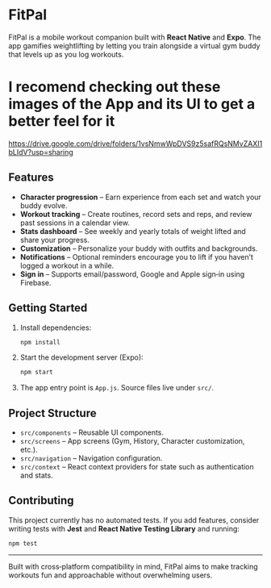 # FitPal

FitPal is a mobile workout companion built with **React Native** and **Expo**. The app gamifies weightlifting by letting you train alongside a virtual gym buddy that levels up as you log workouts.


# I recomend checking out these images of the App and its UI to get a better feel for it

https://drive.google.com/drive/folders/1vsNmwWpDVS9z5safRQsNMvZAXI1bLIdV?usp=sharing


## Features

- **Character progression** – Earn experience from each set and watch your buddy evolve.
- **Workout tracking** – Create routines, record sets and reps, and review past sessions in a calendar view.
- **Stats dashboard** – See weekly and yearly totals of weight lifted and share your progress.
- **Customization** – Personalize your buddy with outfits and backgrounds.
- **Notifications** – Optional reminders encourage you to lift if you haven’t logged a workout in a while.
- **Sign in** – Supports email/password, Google and Apple sign‑in using Firebase.

## Getting Started

1. Install dependencies:
   ```bash
   npm install
   ```
2. Start the development server (Expo):
   ```bash
   npm start
   ```
3. The app entry point is `App.js`. Source files live under `src/`.

## Project Structure

- `src/components` – Reusable UI components.
- `src/screens` – App screens (Gym, History, Character customization, etc.).
- `src/navigation` – Navigation configuration.
- `src/context` – React context providers for state such as authentication and stats.

## Contributing

This project currently has no automated tests. If you add features, consider writing tests with **Jest** and **React Native Testing Library** and running:

```bash
npm test
```

---
Built with cross‑platform compatibility in mind, FitPal aims to make tracking workouts fun and approachable without overwhelming users.
